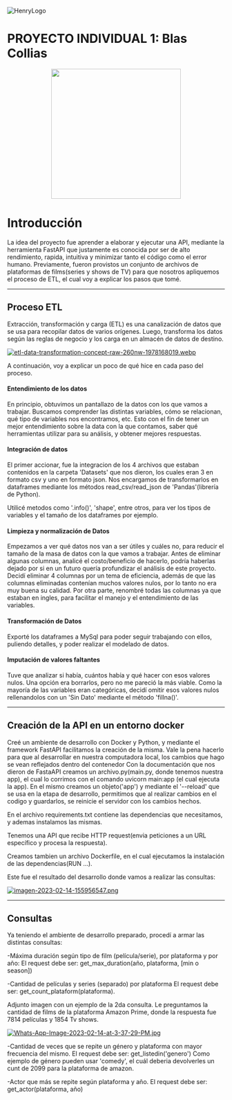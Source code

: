 ![HenryLogo](https://d31uz8lwfmyn8g.cloudfront.net/Assets/logo-henry-white-lg.png)


# PROYECTO INDIVIDUAL 1: Blas Collias

<p align="center">
<img src="https://files.realpython.com/media/What-is-Data-Engineering_Watermarked.607e761a3c0e.jpg"  height=300>
</p>

# Introducción
La idea del proyecto fue aprender a elaborar y ejecutar una API, mediante la herramienta FastAPI que justamente es conocida por ser de alto rendimiento, rapida, intuitiva y minimizar tanto el código como el error humano. Previamente, fueron provistos un conjunto de archivos de plataformas de films(series y shows de TV) para que nosotros apliquemos el proceso de ETL, el cual voy a explicar los pasos que tomé.

***

## **Proceso ETL**
Extracción, transformación y carga (ETL) es una canalización de datos que se usa para recopilar datos de varios orígenes. Luego, transforma los datos según las reglas de negocio y los carga en un almacén de datos de destino.

[![etl-data-transformation-concept-raw-260nw-1978168019.webp](https://i.postimg.cc/QMBZsfB9/etl-data-transformation-concept-raw-260nw-1978168019.webp)](https://postimg.cc/QBryJkJh)

A continuación, voy a explicar un poco de qué hice en cada paso del proceso.

#### **Entendimiento de los datos**
En principio, obtuvimos un pantallazo de la datos con los que vamos a trabajar. Buscamos comprender las distintas variables, cómo se relacionan, qué tipo de variables nos encontramos, etc. Esto con el fin de tener un mejor entendimiento sobre la data con la que contamos, saber qué herramientas utilizar para su análisis, y obtener mejores respuestas.

#### **Integración de datos**

El primer accionar, fue la integracion de los 4 archivos que estaban contenidos en la carpeta 'Datasets' que nos dieron, los cuales eran 3 en formato csv y uno en formato json. Nos encargamos de transformarlos en dataframes mediante los métodos read_csv/read_json de 'Pandas'(librería de Python).

Utilicé metodos como '.info()', 'shape', entre otros, para ver los tipos de variables y el tamaño de los dataframes por ejemplo.

#### **Limpieza y normalización de Datos**

Empezamos a ver qué datos nos van a ser útiles y cuáles no, para reducir el tamaño de la masa de datos con la que vamos a trabajar. Antes de eliminar algunas columnas, analicé el costo/beneficio de hacerlo, podría haberlas dejado por si en un futuro quería profundizar el análisis de este proyecto. Decidí eliminar 4 columnas por un tema de eficiencia, además de que las columnas eliminadas contenían muchos valores nulos, por lo tanto no era muy buena su calidad.
Por otra parte, renombré todas las columnas ya que estaban en ingles, para facilitar el manejo y el entendimiento de las variables.

#### **Transformación de Datos**

Exporté los dataframes a MySql para poder seguir trabajando con ellos, puliendo detalles, y poder realizar el modelado de datos.

#### **Imputación de valores faltantes**
Tuve que analizar si había, cuántos había y qué hacer con esos valores nulos. Una opción era borrarlos, pero no me pareció la más viable. Como la mayoría de las variables eran categóricas, decidí omitir esos valores nulos rellenandolos con un 'Sin Dato' mediante el método 'fillna()'.


***

## **Creación de la API en un entorno docker**

Creé un ambiente de desarrollo con Docker y Python, y mediante el framework FastAPI facilitamos la creación de la misma. Vale la pena hacerlo para que al desarrollar en nuestra computadora local, los cambios que hago  se vean reflejados dentro del contenedor
Con la documentación que nos dieron de FastaAPI creamos un archivo.py(main.py, donde tenemos nuestra app), el cual lo corrimos con el comando uvicorn main:app (el cual ejecuta la app). En el mismo creamos un objeto('app') y mediante el '--reload' que se usa en la etapa de desarrollo, permitimos que al realizar cambios en el codigo y guardarlos, se reinicie el servidor con los cambios hechos.

En el archivo requirements.txt contiene las dependencias que necesitamos, y ademas instalamos las mismas.

Tenemos una API que recibe HTTP request(envia peticiones a un URL específico y procesa la respuesta).

Creamos tambien un archivo Dockerfile, en el cual ejecutamos la instalación de las dependencias(RUN ...).

Este fue el resultado del desarrollo donde vamos a realizar las consultas:

[![imagen-2023-02-14-155956547.png](https://i.postimg.cc/25YnNK9T/imagen-2023-02-14-155956547.png)](https://postimg.cc/FYPYjD4J)

***
## **Consultas**

Ya teniendo el ambiente de desarrollo preparado, procedí a armar las distintas consultas:

-Máxima duración según tipo de film (película/serie), por plataforma y por año: El request debe ser: get_max_duration(año, plataforma, [min o season])

-Cantidad de películas y series (separado) por plataforma El request debe ser: get_count_plataform(plataforma).

Adjunto imagen con un ejemplo de la 2da consulta. Le preguntamos la cantidad de films de la plataforma Amazon Prime, donde la respuesta fue 7814 películas y 1854 Tv shows.

[![Whats-App-Image-2023-02-14-at-3-37-29-PM.jpg](https://i.postimg.cc/vBN1TqhJ/Whats-App-Image-2023-02-14-at-3-37-29-PM.jpg)](https://postimg.cc/TLn2HcZ0)

-Cantidad de veces que se repite un género y plataforma con mayor frecuencia del mismo. El request debe ser: get_listedin('genero')
Como ejemplo de género pueden usar 'comedy', el cuál deberia devolverles un cunt de 2099 para la plataforma de amazon.

-Actor que más se repite según plataforma y año. El request debe ser: get_actor(plataforma, año)

